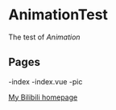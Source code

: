 # AnimationTest
The test of *Animation*

## Pages
-index
	-index.vue
-pic

[My Bilibili homepage](https://space.bilibili.com/38786615)